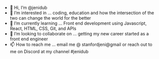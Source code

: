 - 👋 Hi, I’m @jenidub
- 👀 I’m interested in ... coding, education and how the intersection of the two can change the world for the better
- 🌱 I’m currently learning ... Front end development using Javascript, React, HTML, CSS, Git, and APIs
- 💞️ I’m looking to collaborate on ... getting my new career started as a front end engineer
- 📫 How to reach me ... email me @ stanfordjeni@gmail or reach out to me on Discord at my channel #jenidub

<!---
jenidub/jenidub is a ✨ special ✨ repository because its `README.md` (this file) appears on your GitHub profile.
You can click the Preview link to take a look at your changes.
--->
